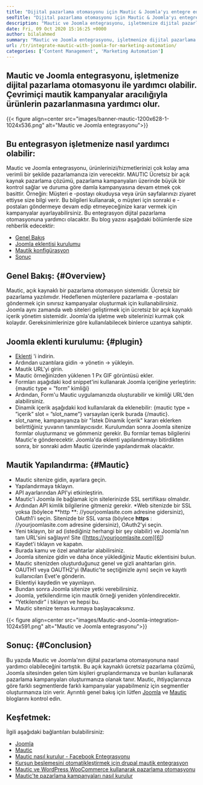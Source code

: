 ```yaml
---
title: "Dijital pazarlama otomasyonu için Mautic & Joomla'yı entegre edin '" 
seoTitle: "Dijital pazarlama otomasyonu için Mautic & Joomla'yı entegre edin" 
description: "Mautic ve Joomla entegrasyonu, işletmenize dijital pazarlama otomasyonu ile yardımcı olabilir. Ürünleri mautik kampanyalar aracılığıyla pazarlamaya yardımcı olur." 
date: Fri, 09 Oct 2020 15:16:25 +0000
author: bilalahmed
summary: "Mautic ve Joomla entegrasyonu, işletmenize dijital pazarlama otomasyonu ile yardımcı olabilir. Çevrimiçi mautik kampanyalar aracılığıyla ürünlerin pazarlanmasına yardımcı olur." 
url: /tr/integrate-mautic-with-joomla-for-marketing-automation/
categories: ['Content Management', 'Marketing Automation']
---
```


## Mautic ve Joomla entegrasyonu, işletmenize dijital pazarlama otomasyonu ile yardımcı olabilir. Çevrimiçi mautik kampanyalar aracılığıyla ürünlerin pazarlanmasına yardımcı olur.

{{< figure align=center src="images/banner-mautic-1200x628-1-1024x536.png" alt="Mautic ve Joomla entegrasyonu">}}


## Bu entegrasyon işletmenize nasıl yardımcı olabilir:
Mautic ve Joomla entegrasyonu, ürünlerinizi/hizmetlerinizi çok kolay ama verimli bir şekilde pazarlamanıza izin verecektir. MAUTIC Ücretsiz bir açık kaynak pazarlama çözümü, pazarlama kampanyaları üzerinde büyük bir kontrol sağlar ve duruma göre damla kampanyasına devam etmek çok basittir. Örneğin: Müşteri e -postayı okuduysa veya ürün sayfalarınızı ziyaret ettiyse size bilgi verir. Bu bilgileri kullanarak, o müşteri için sonraki e -postaları göndermeye devam edip etmeyeceğinize karar vermek için kampanyalar ayarlayabilirsiniz. Bu entegrasyon dijital pazarlama otomasyonuna yardımcı olacaktır. Bu blog yazısı aşağıdaki bölümlerde size rehberlik edecektir:
  * [Genel Bakış][1]
  * [Joomla eklentisi kurulumu][2]
  * [Mautik konfigürasyon][3]
  * [Sonuç][4]

## Genel Bakış:   {#Overview}
Mautic, açık kaynaklı bir pazarlama otomasyon sistemidir. Ücretsiz bir pazarlama yazılımıdır. Hedeflenen müşterilere pazarlama e -postaları göndermek için sınırsız kampanyalar oluşturmak için kullanabilirsiniz.
Joomla aynı zamanda web siteleri geliştirmek için ücretsiz bir açık kaynaklı içerik yönetim sistemidir. Joomla'da işletme web sitelerinizi kurmak çok kolaydır. Gereksinimlerinize göre kullanılabilecek binlerce uzantıya sahiptir.

## Joomla eklenti kurulumu:   {#plugin}
  * [Eklenti][5] 'i indirin.
  * Ardından uzantılara gidin -> yönetin -> yükleyin.
  * Mautik URL'yi girin.
  * Mautic örneğinizden yüklenen 1 Px GIF görüntüsü ekler.
  * Formları aşağıdaki kod snippet'ini kullanarak Joomla içeriğine yerleştirin: {mautic type = ”form” kimliği}
  * Ardından, Form'u Mautic uygulamanızda oluşturabilir ve kimliği URL'den alabilirsiniz.
  * Dinamik içerik aşağıdaki kod kullanılarak da eklenebilir: {mautic type = ”içerik” slot = ”slot_name”} varsayılan içerik burada {/mautic}.
  * slot_name, kampanyanıza bir "İstek Dinamik İçerik" kararı eklerken belirttiğiniz yuvanın tanımlayıcısıdır.
Kurulumdan sonra Joomla sitenize formlar oluşturmanız ve gömmeniz gerekir. Bu formlar temas bilgilerini Mautic'e gönderecektir. Joomla'da eklenti yapılandırmayı bitirdikten sonra, bir sonraki adım Mautic üzerinde yapılandırmak olacaktır.

## Mautik Yapılandırma:   {#Mautic}
  * Mautic sitenize gidin, ayarlara geçin.
  * Yapılandırmaya tıklayın.
  * API ayarlarından API'yi etkinleştirin.
  * Mautic'i Joomla ile bağlamak için sitelerinizde SSL sertifikası olmalıdır.
  * Ardından API kimlik bilgilerine gitmeniz gerekir.
  *Web sitenizde bir SSL yoksa (böylece **http **: //yourjoomlasite.com adresine gidersiniz), OAuth1'i seçin. Sitenizde bir SSL varsa (böylece  **https**  : //yourjoomlasite.com adresine gidersiniz), OAuth2'yi seçin.
  * Yeni tıklayın, bir ad (istediğiniz herhangi bir şey olabilir) ve Joomla'nın tam URL'sini sağlayın! Site ([https://yourjoomlasite.com][6])
  * Kaydet'i tıklayın ve kapatın.
  * Burada kamu ve özel anahtarlar alabilirsiniz.
  * Joomla sitenize gidin ve daha önce yüklediğiniz Mautic eklentisini bulun.
  * Mautic sitenizden oluşturduğunuz genel ve gizli anahtarları girin.
  * OAUTH1 veya OAUTH2'yi (Mautic'te seçtiğinizle aynı) seçin ve kayıtlı kullanıcıları Evet'e gönderin.
  * Eklentiyi kaydedin ve yayınlayın.
  * Bundan sonra Joomla sitenize yetki verebilirsiniz.
  * Joomla, yetkilendirme için mautik örneği yeniden yönlendirecektir.
  * “Yetkilendir” i tıklayın ve hepsi bu.
  * Mautic sitenize temas kurmaya başlayacaksınız.

{{< figure align=center src="images/Mautic-and-Joomla-integration-1024x591.png" alt="Mautic ve Joomla entegrasyonu">}}


## Sonuç:   {#Conclusion}
Bu yazıda Mautic ve Joomla'nın dijital pazarlama otomasyonuna nasıl yardımcı olabileceğini tartıştık. Bu açık kaynaklı ücretsiz pazarlama çözümü, Joomla sitesinden gelen tüm kişileri gruplandırmanıza ve bunları kullanarak pazarlama kampanyaları oluşturmanıza olanak tanır. Mautic, ihtiyaçlarınıza göre farklı segmentlerde farklı kampanyalar yapabilmeniz için segmentler oluşturmanıza izin verir. Ayrıntılı genel bakış için lütfen [Joomla][7] ve [Mautic][8] bloglarını kontrol edin.

## Keşfetmek:
İlgili aşağıdaki bağlantıları bulabilirsiniz:
  * [Joomla][7]
  * [Mautic][8]
  * [Mautic nasıl kurulur - Facebook Entegrasyonu][9]
  * [Kurşun beslemesini otomatikleştirmek için drupal mautik entegrasyon][10]
  * [Mautic ve WordPress WooCommerce kullanarak pazarlama otomasyonu][11]
  * [Mautic'te pazarlama kampanyaları nasıl kurulur][12]

  
[1]: #overview
[2]: #plugin
[3]: #mautic
[4]: #conclusion
[5]: https://href.li/?https://extensions.joomla.org/extension/mautic/
[6]: https://href.li/?https://yourjoomlasite.com
[7]: https://products.containerize.com/content-management/joomla
[8]: https://products.containerize.com/marketing-automation/mautic
[9]: https://blog.containerize.com/marketing-automation/how-to-setup-mautic-facebook-integration/
[10]: https://blog.containerize.com/content-management/drupal-tutorial-automate-lead-growth-with-drupal-mautic/
[11]: https://blog.containerize.com/blogging/marketing-automation-using-mautic-and-wordpress-woocommerce/
[12]: https://blog.containerize.com/marketing-automation/how-to-setup-marketing-campaigns-using-mautic-campaign-builder/
